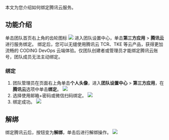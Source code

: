 本文为您介绍如何绑定腾讯云服务。

## 功能介绍[](id:function)
单击团队首页右上角的齿轮图标 <img src ="https://qcloudimg.tencent-cloud.cn/raw/4ff37173063ae40ad1a88c25bb473590.png" style ="margin:0"> 进入团队设置中心，单击**第三方应用** > **腾讯云**进行服务绑定。
绑定后，您可以无缝使用腾讯云 TCR、TKE 等云产品，获得更加流畅的 CODING DevOps 云端体验。仅团队创建者或管理员才能绑定腾讯云账号，团队成员无法主动绑定。

### 绑定[](id:bind)
1. 团队管理员在页面右上角单击**个人头像**，进入**团队设置中心** > **第三方应用**，在**腾讯云**选项中单击**绑定**。
![](https://qcloudimg.tencent-cloud.cn/raw/54aededc78f18af0ae741219b1cef1d3.png)
2. 选择使用邮箱+密码或微信扫码绑定。
![](https://qcloudimg.tencent-cloud.cn/raw/7dd412173ef75bc9ed349907b361b647.png)
3. 绑定成功。
![](https://qcloudimg.tencent-cloud.cn/raw/e8199c908d8d039bc07759cce3d7df24.png)

## 解绑[](id:unbind)
绑定腾讯云后，按钮变为**解绑**，单击后进行解绑操作。
![](https://qcloudimg.tencent-cloud.cn/raw/40cbcdaf0cbcb66123ede55bf96b47f4.png)
